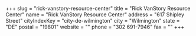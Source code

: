 +++
slug = "rick-vanstory-resource-center"
title = "Rick VanStory Resource Center"
name = "Rick VanStory Resource Center"
address = "617 Shipley Street"
cityIndexKey = "city-de-wilmington"
city = "Wilmington"
state = "DE"
postal = "19801"
website = ""
phone = "302 691-7946"
fax = ""
+++
